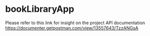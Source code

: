 # bookLibraryApp
Please refer to this link for insight on the project API documentation https://documenter.getpostman.com/view/13557643/TzzANGsA
